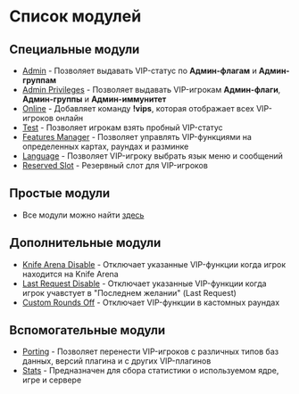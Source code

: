 # Список модулей

## Специальные модули

* [Admin](https://hlmod.ru/resources/vip-admin.1641/) - Позволяет выдавать VIP-статус по **Админ-флагам** и **Админ-группам**
* [Admin Privileges](https://hlmod.ru/resources/vip-admin-privileges.1643/) - Позволяет выдавать VIP-игрокам **Админ-флаги**, **Админ-группы** и **Админ-иммунитет**
* [Online](https://hlmod.ru/resources/vip-online.861/) - Добавляет команду **!vips**, которая отображает всех VIP-игроков онлайн
* [Test](https://hlmod.ru/resources/vip-vip-test.862/) - Позволяет игрокам взять пробный VIP-статус
* [Features Manager](https://hlmod.ru/resources/vip-features-manager.756/) - Позволяет управлять VIP-функциями на определенных картах, раундах и разминке
* [Language](https://hlmod.ru/resources/vip-language.239/) - Позволяет VIP-игроку выбрать язык меню и сообщений
* [Reserved Slot](https://hlmod.ru/threads/csgo-rezerv-slotov-dlja-vip.37178/) - Резервный слот для VIP-игроков

## Простые модули
* Все модули можно найти [здесь](https://hlmod.ru/resources/categories/vip.3/)

## Дополнительные модули
* [Knife Arena Disable](https://hlmod.ru/resources/vip-knife-arena-disable.577/) - Отключает указанные VIP-функции когда игрок находится на Knife Arena
* [Last Request Disable](https://hlmod.ru/resources/vip-fm-lastrequest-off.757/) - Отключает указанные VIP-функции когда игрок учавстует в "Последнем желании" (Last Request)
* [Custom Rounds Off](https://hlmod.ru/resources/vip-fm-custom-rounds-off.758/) - Отключает VIP-функции в кастомных раундах

## Вспомогательные модули
* [Porting](https://hlmod.ru/resources/vip-porting.355/) - Позволяет перенести VIP-игроков с различных типов баз данных, версий плагина и с других VIP-плагинов
* [Stats](https://hlmod.ru/resources/vip-stats.290/) - Предназначен для сбора статистики о используемом ядре, игре и сервере
